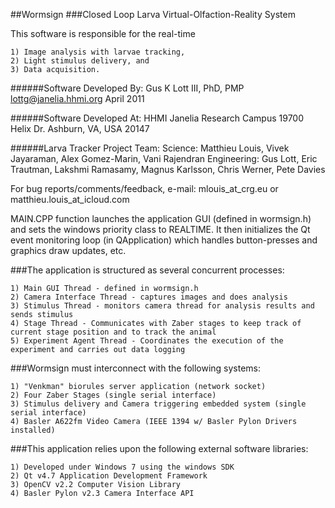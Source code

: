 ##Wormsign
###Closed Loop Larva Virtual-Olfaction-Reality System

This software is responsible for the real-time 

    1) Image analysis with larvae tracking,
    2) Light stimulus delivery, and 
    3) Data acquisition.

######Software Developed By:
Gus K Lott III, PhD, PMP
lottg@janelia.hhmi.org
April 2011

######Software Developed At:
HHMI Janelia Research Campus
19700 Helix Dr.
Ashburn, VA, USA 20147

######Larva Tracker Project Team:
Science: Matthieu Louis, Vivek Jayaraman, Alex Gomez-Marin, Vani Rajendran
Engineering: Gus Lott, Eric Trautman, Lakshmi Ramasamy, Magnus Karlsson, Chris Werner, Pete Davies

For bug reports/comments/feedback, e-mail: mlouis_at_crg.eu or matthieu.louis_at_icloud.com

MAIN.CPP function launches the application GUI (defined in wormsign.h) and sets the windows priority class to REALTIME.  It then initializes the Qt event monitoring loop (in QApplication) which handles button-presses and graphics draw updates, etc.

###The application is structured as several concurrent processes:

    1) Main GUI Thread - defined in wormsign.h
    2) Camera Interface Thread - captures images and does analysis
    3) Stimulus Thread - monitors camera thread for analysis results and sends stimulus
    4) Stage Thread - Communicates with Zaber stages to keep track of current stage position and to track the animal
    5) Experiment Agent Thread - Coordinates the execution of the experiment and carries out data logging

###Wormsign must interconnect with the following systems:

    1) "Venkman" biorules server application (network socket)
    2) Four Zaber Stages (single serial interface)
    3) Stimulus delivery and Camera triggering embedded system (single serial interface)
    4) Basler A622fm Video Camera (IEEE 1394 w/ Basler Pylon Drivers installed)

###This application relies upon the following external software libraries:

    1) Developed under Windows 7 using the windows SDK
    2) Qt v4.7 Application Development Framework
    3) OpenCV v2.2 Computer Vision Library
    4) Basler Pylon v2.3 Camera Interface API
